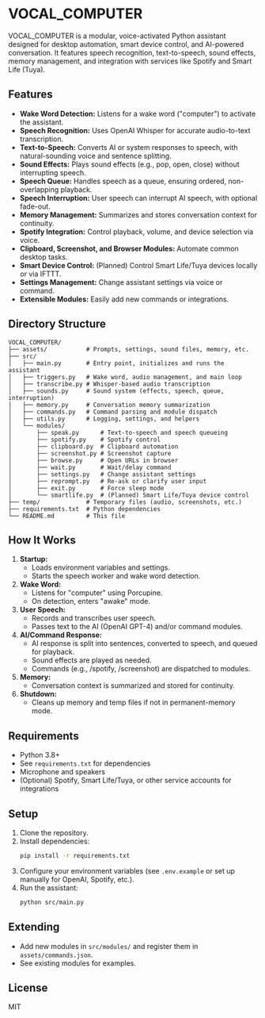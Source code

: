 # VOCAL_COMPUTER

VOCAL_COMPUTER is a modular, voice-activated Python assistant designed for desktop automation, smart device control, and AI-powered conversation. It features speech recognition, text-to-speech, sound effects, memory management, and integration with services like Spotify and Smart Life (Tuya).

## Features

- **Wake Word Detection:** Listens for a wake word ("computer") to activate the assistant.
- **Speech Recognition:** Uses OpenAI Whisper for accurate audio-to-text transcription.
- **Text-to-Speech:** Converts AI or system responses to speech, with natural-sounding voice and sentence splitting.
- **Sound Effects:** Plays sound effects (e.g., pop, open, close) without interrupting speech.
- **Speech Queue:** Handles speech as a queue, ensuring ordered, non-overlapping playback.
- **Speech Interruption:** User speech can interrupt AI speech, with optional fade-out.
- **Memory Management:** Summarizes and stores conversation context for continuity.
- **Spotify Integration:** Control playback, volume, and device selection via voice.
- **Clipboard, Screenshot, and Browser Modules:** Automate common desktop tasks.
- **Smart Device Control:** (Planned) Control Smart Life/Tuya devices locally or via IFTTT.
- **Settings Management:** Change assistant settings via voice or command.
- **Extensible Modules:** Easily add new commands or integrations.

## Directory Structure

```
VOCAL_COMPUTER/
├── assets/           # Prompts, settings, sound files, memory, etc.
├── src/
│   ├── main.py       # Entry point, initializes and runs the assistant
│   ├── triggers.py   # Wake word, audio management, and main loop
│   ├── transcribe.py # Whisper-based audio transcription
│   ├── sounds.py     # Sound system (effects, speech, queue, interruption)
│   ├── memory.py     # Conversation memory summarization
│   ├── commands.py   # Command parsing and module dispatch
│   ├── utils.py      # Logging, settings, and helpers
│   └── modules/
│       ├── speak.py      # Text-to-speech and speech queueing
│       ├── spotify.py    # Spotify control
│       ├── clipboard.py  # Clipboard automation
│       ├── screenshot.py # Screenshot capture
│       ├── browse.py     # Open URLs in browser
│       ├── wait.py       # Wait/delay command
│       ├── settings.py   # Change assistant settings
│       ├── reprompt.py   # Re-ask or clarify user input
│       ├── exit.py       # Force sleep mode
│       └── smartlife.py  # (Planned) Smart Life/Tuya device control
├── temp/             # Temporary files (audio, screenshots, etc.)
├── requirements.txt  # Python dependencies
└── README.md         # This file
```

## How It Works

1. **Startup:**
   - Loads environment variables and settings.
   - Starts the speech worker and wake word detection.
2. **Wake Word:**
   - Listens for "computer" using Porcupine.
   - On detection, enters "awake" mode.
3. **User Speech:**
   - Records and transcribes user speech.
   - Passes text to the AI (OpenAI GPT-4) and/or command modules.
4. **AI/Command Response:**
   - AI response is split into sentences, converted to speech, and queued for playback.
   - Sound effects are played as needed.
   - Commands (e.g., /spotify, /screenshot) are dispatched to modules.
5. **Memory:**
   - Conversation context is summarized and stored for continuity.
6. **Shutdown:**
   - Cleans up memory and temp files if not in permanent-memory mode.

## Requirements

- Python 3.8+
- See `requirements.txt` for dependencies
- Microphone and speakers
- (Optional) Spotify, Smart Life/Tuya, or other service accounts for integrations

## Setup

1. Clone the repository.
2. Install dependencies:
   ```sh
   pip install -r requirements.txt
   ```
3. Configure your environment variables (see `.env.example` or set up manually for OpenAI, Spotify, etc.).
4. Run the assistant:
   ```sh
   python src/main.py
   ```

## Extending
- Add new modules in `src/modules/` and register them in `assets/commands.json`.
- See existing modules for examples.

## License
MIT
